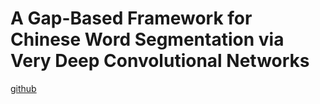 # A Gap-Based Framework for Chinese Word Segmentation via Very Deep Convolutional Networks


[github](https://github.com/Edward-Sun/GapBasedCWS.git)